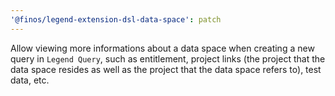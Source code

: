 ```yaml
---
'@finos/legend-extension-dsl-data-space': patch
---
```


Allow viewing more informations about a data space when creating a new query in `Legend Query`, such as entitlement, project links (the project that the data space resides as well as the project that the data space refers to), test data, etc.
